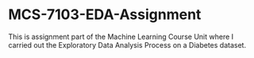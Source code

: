 # MCS-7103-EDA-Assignment
This is assignment part of the Machine Learning Course Unit where I carried out the Exploratory Data Analysis Process on a Diabetes dataset.
